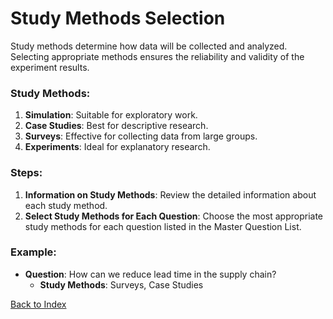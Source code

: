 # Study Methods Selection

Study methods determine how data will be collected and analyzed. Selecting appropriate methods ensures the reliability and validity of the experiment results.

### Study Methods:

1. **Simulation**: Suitable for exploratory work.
2. **Case Studies**: Best for descriptive research.
3. **Surveys**: Effective for collecting data from large groups.
4. **Experiments**: Ideal for explanatory research.

### Steps:

1. **Information on Study Methods**: Review the detailed information about each study method.
2. **Select Study Methods for Each Question**: Choose the most appropriate study methods for each question listed in the Master Question List.

### Example:

- **Question**: How can we reduce lead time in the supply chain?
  - **Study Methods**: Surveys, Case Studies

[Back to Index](./index.md)
